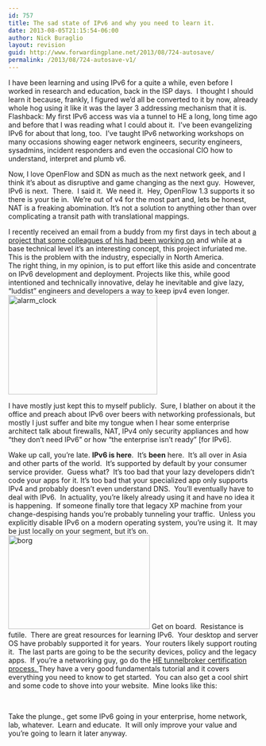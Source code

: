 ```yaml
---
id: 757
title: The sad state of IPv6 and why you need to learn it.
date: 2013-08-05T21:15:54-06:00
author: Nick Buraglio
layout: revision
guid: http://www.forwardingplane.net/2013/08/724-autosave/
permalink: /2013/08/724-autosave-v1/
---
```

I have been learning and using IPv6 for a quite a while, even before I worked in research and education, back in the ISP days.  I thought I should learn it because, frankly, I figured we&#8217;d all be converted to it by now, already whole hog using it like it was the layer 3 addressing mechanism that it is.  Flashback: My first IPv6 access was via a tunnel to HE a long, long time ago and before that I was reading what I could about it.  I&#8217;ve been evangelizing IPv6 for about that long, too.  I&#8217;ve taught IPv6 networking workshops on many occasions showing eager network engineers, security engineers, sysadmins, incident responders and even the occasional CIO how to understand, interpret and plumb v6.

Now, I love OpenFlow and SDN as much as the next network geek, and I think it&#8217;s about as disruptive and game changing as the next guy.  However, IPv6 is next.  There.  I said it.  We need it.  Hey, OpenFlow 1.3 supports it so there is your tie in.  We&#8217;re out of v4 for the most part and, lets be honest, NAT is a freaking abomination. It&#8217;s not a solution to anything other than over complicating a transit path with translational mappings.

I recently received an email from a buddy from my first days in tech about <a href="http://www.enhancedip.org/home" target="_blank">a project that some colleagues of his had been working on</a> and while at a base technical level it&#8217;s an interesting concept, this project infuriated me.  This is the problem with the industry, especially in North America.  
The right thing, in my opinion, is to put effort like this aside and concentrate on IPv6 development and deployment. Projects like this, while good intentioned and technically innovative, delay he inevitable and give lazy, &#8220;luddist&#8221; engineers and developers a way to keep ipv4 even longer. [<img class="alignright size-full wp-image-751" alt="alarm_clock" src="http://www.forwardingplane.net/wp-content/uploads/2013/08/alarm_clock.jpg" width="300" height="200" />](http://www.forwardingplane.net/wp-content/uploads/2013/08/alarm_clock.jpg)

I have mostly just kept this to myself publicly.  Sure, I blather on about it the office and preach about IPv6 over beers with networking professionals, but mostly I just suffer and bite my tongue when I hear some enterprise architect talk about firewalls, NAT, IPv4 only security appliances and how &#8220;they don&#8217;t need IPv6&#8221; or how &#8220;the enterprise isn&#8217;t ready&#8221; [for IPv6].

Wake up call, you&#8217;re late. **IPv6 is here**.  It&#8217;s **been** here.  It&#8217;s all over in Asia and other parts of the world.  It&#8217;s supported by default by your consumer service provider.  Guess what?  It&#8217;s too bad that your lazy developers didn&#8217;t code your apps for it. It&#8217;s too bad that your specialized app only supports IPv4 and probably doesn&#8217;t even understand DNS.  You&#8217;ll eventually have to deal with IPv6.  In actuality, you&#8217;re likely already using it and have no idea it is happening.  If someone finally tore that legacy XP machine from your change-despising hands you&#8217;re probably tunneling your traffic.  Unless you explicitly disable IPv6 on a modern operating system, you&#8217;re using it.  It may be just locally on your segment, but it&#8217;s on.  [<img class="alignleft  wp-image-753" alt="borg" src="http://www.forwardingplane.net/wp-content/uploads/2013/08/borg.jpg" width="285" height="189" srcset="http://www.forwardingplane.net/wp-content/uploads/2013/08/borg.jpg 475w, http://www.forwardingplane.net/wp-content/uploads/2013/08/borg-300x198.jpg 300w" sizes="(max-width: 285px) 100vw, 285px" />](http://www.forwardingplane.net/wp-content/uploads/2013/08/borg.jpg) Get on board.  Resistance is futile.  There are great resources for learning IPv6.  Your desktop and server OS have probably supported it for years.  Your routers likely support routing it.  The last parts are going to be the security devices, policy and the legacy apps.  If you&#8217;re a networking guy, go do the <a href="http://ipv6.he.net/certification/" target="_blank">HE tunnelbroker certification process. </a> They have a very good fundamentals tutorial and it covers everything you need to know to get started.  You can also get a cool shirt and some code to shove into your website.  Mine looks like this:

&nbsp;

Take the plunge., get some IPv6 going in your enterprise, home network, lab, whatever.  Learn and educate.  It will only improve your value and you&#8217;re going to learn it later anyway.